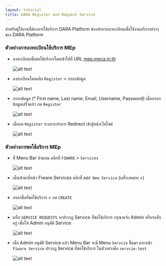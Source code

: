 ```yaml
---
layout: tutorial
title: DARA Register and Request Service
---
```


สำหรับผู้ใช้งานที่ต้องการใช้บริการ DARA Platform ต้องทำการละทะเบียนเพื่อใช้งานบริการต่างๆของ DARA Platform

### ตัวอย่างการลงทะเบียนใช้บริการ MEp

* ลงทะเบียนเพื่อขอใช้บริการโดยเข้าไปที่ URL [mep.meca.in.th](https://mep.meca.in.th/)

  ![alt text](./images/register/1.png 'Keycloak Login')

* ลงทะเบียนโดยคลิก `Register` > กรอกข้อมูล
  
  ![alt text](./images/register/2.png 'Keycloak Register')

* กรอกข้อมูล (* First name, Last name, Email, Username, Password) เมื่อกรอกข้อมูลเสร็จแล้ว กด `Register` 
  
  ![alt text](./images/register/3.png 'Keycloak Register')

* เมื่อกด `Register` ระบบจะทำการ Redirect เข้าสู่หน้าเว็บไซต์
  
  ![alt text](./images/register/4.png 'DARA Platform Home Page')

### ตัวอย่างการขอใช้บริการ MEp

* ที่ Menu Bar ด้านบน คลิกที่ `FIWARE` > `Services`
  
  ![alt text](./images/register/5.png 'Menu Bar')

* เมื่อเข้ามาที่หน้า Fiware Services คลิกที่ `Add New Service` (เครื่องหมาย +)
  
  ![alt text](./images/register/6.png 'New Fiware Service')

* กรอกชื่อที่ขอใช้บริการ > กด `CREATE`
  
  ![alt text](./images/register/7.png ' Servcie Name')

* แท็บ `SERVICE REQUESTS` จะปรากฏ Service ที่ขอใช้บริการ กรุณาแจ้ง Admin หรือรอสักครู่ เพื่อให้ Admin อนุมัติ Service
  
  ![alt text](./images/register/8.png 'Service Request')

* เมื่อ Admin อนุมัติ Service แล้ว Menu Bar จะมี Menu `Servcie` ขึ้นมา และหน้า `Fiware Service` ปรากฏ Service ที่ขอใช้บริการ ในตัวอย่างคือ `servcie-test`
  
  ![alt text](./images/register/9.png 'Service Request')
